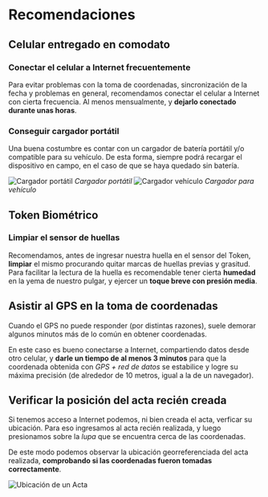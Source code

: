 # Recomendaciones

## Celular entregado en comodato

### Conectar el celular a Internet frecuentemente

Para evitar problemas con la toma de coordenadas, sincronización de la fecha y problemas en general, recomendamos conectar el celular a Internet con cierta frecuencia. Al menos mensualmente, y **dejarlo conectado durante unas horas**.

### Conseguir cargador portátil

Una buena costumbre es contar con un cargador de batería portátil y/o compatible para su vehículo. De esta forma, siempre podrá recargar el dispositivo en campo, en el caso de que se haya quedado sin batería.

![Cargador portátil](/img/cargador_portatil.png "Cargador portátil") *Cargador portátil*
![Cargador vehículo](/img/cargador_vehiculo.png "Cargador para vehículo") *Cargador para vehículo*

## Token Biométrico

### Limpiar el sensor de huellas

Recomendamos, antes de ingresar nuestra huella en el sensor del Token, **limpiar** el mismo procurando quitar marcas de huellas previas y grasitud. Para facilitar la lectura de la huella es recomendable tener cierta **humedad** en la yema de nuestro pulgar, y ejercer un **toque breve con presión media**.

## Asistir al GPS en la toma de coordenadas

Cuando el GPS no puede responder (por distintas razones), suele demorar algunos minutos más de lo común en obtener coordenadas.

En este caso es bueno conectarse a Internet, compartiendo datos desde otro celular, y **darle un tiempo de al menos 3 minutos** para que la coordenada obtenida con _GPS + red de datos_ se estabilice y logre su máxima precisión (de alrededor de 10 metros, igual a la de un navegador).

## Verificar la posición del acta recién creada

Si tenemos acceso a Internet podemos, ni bien creada el acta, verficar su ubicación. Para eso ingresamos al acta recién realizada, y luego presionamos sobre la _lupa_ que se encuentra cerca de las coordenadas.

De este modo podemos observar la ubicación georreferenciada del acta realizada, **comprobando si las coordenadas fueron tomadas correctamente**.

![Ubicación de un Acta](/img/acta_ubicacion.png "Ubicación de un Acta")
